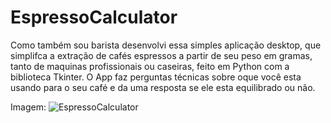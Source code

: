 # EspressoCalculator
Como também sou barista desenvolvi essa simples aplicação desktop, que simplifca a extração de cafés espressos a partir de seu peso em gramas, tanto de maquinas profissionais ou caseiras, feito em Python com a biblioteca Tkinter. O App faz perguntas técnicas sobre oque você esta usando para
o seu café e da uma resposta se ele esta equilibrado ou não.

Imagem:
![EspressoCalculator](https://github.com/eversonh95/EspressoCalculator/assets/82342102/3e056141-e924-44fa-9cac-ac07125a065c)

